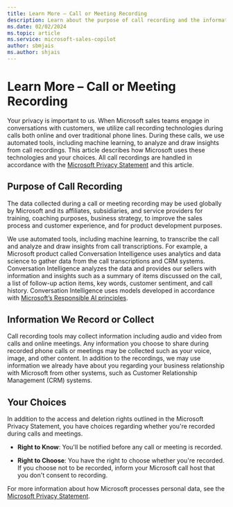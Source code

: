 ```yaml
---
title: Learn More – Call or Meeting Recording
description: Learn about the purpose of call recording and the information collected.
ms.date: 02/02/2024
ms.topic: article
ms.service: microsoft-sales-copilot
author: sbmjais
ms.author: shjais
---
```


# Learn More – Call or Meeting Recording

Your privacy is important to us. When Microsoft sales teams engage in conversations with customers, we utilize call recording technologies during calls both online and over traditional phone lines. During these calls, we use automated tools, including machine learning, to analyze and draw insights from call recordings. This article describes how Microsoft uses these technologies and your choices. All call recordings are handled in accordance with the [Microsoft Privacy Statement](https://go.microsoft.com/fwlink/?LinkId=521839) and this article.

## Purpose of Call Recording

The data collected during a call or meeting recording may be used globally by Microsoft and its affiliates, subsidiaries, and service providers for training, coaching purposes, business strategy, to improve the sales process and customer experience, and for product development purposes.

We use automated tools, including machine learning, to transcribe the call and analyze and draw insights from call transcriptions.  For example, a Microsoft product called Conversation Intelligence uses analytics and data science to gather data from the call transcriptions and CRM systems.  Conversation Intelligence analyzes the data and provides our sellers with information and insights such as a summary of items discussed on the call, a list of follow-up action items, key words, customer sentiment, and call history. Conversation Intelligence uses models developed in accordance with [Microsoft’s Responsible AI principles](https://www.microsoft.com/en-us/ai/responsible-ai).

## Information We Record or Collect

Call recording tools may collect information including audio and video from calls and online meetings. Any information you choose to share during recorded phone calls or meetings may be collected such as your voice, image, and other content. In addition to the recordings, we may use information we already have about you regarding your business relationship with Microsoft from other systems, such as Customer Relationship Management (CRM) systems.

## Your Choices

In addition to the access and deletion rights outlined in the Microsoft Privacy Statement, you have choices regarding whether you're recorded during calls and meetings.

- **Right to Know**: You'll be notified before any call or meeting is recorded.

- **Right to Choose**: You have the right to choose whether you're recorded. If you choose not to be recorded,  inform your Microsoft call host that you don't consent to recording.

For more information about how Microsoft processes personal data, see the [Microsoft Privacy Statement](https://go.microsoft.com/fwlink/?LinkId=521839).  